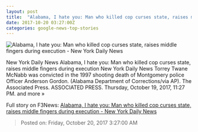 ```yaml
---
layout: post
title:  "Alabama, I hate you: Man who killed cop curses state, raises middle fingers during execution - New York Daily News"
date: 2017-10-20 03:27:00Z
categories: google-news-top-stories
---
```


![Alabama, I hate you: Man who killed cop curses state, raises middle fingers during execution - New York Daily News](http://assets.nydailynews.com/polopoly_fs/1.3575678.1508469852!/img/httpImage/image.jpg_gen/derivatives/landscape_1200/execution20n-1-web.jpg)

New York Daily News Alabama, I hate you: Man who killed cop curses state, raises middle fingers during execution New York Daily News Torrey Twane McNabb was convicted in the 1997 shooting death of Montgomery police Officer Anderson Gordon. (Alabama Department of Corrections/via AP). The Associated Press. ASSOCIATED PRESS. Thursday, October 19, 2017, 11:27 PM. and more »


Full story on F3News: [Alabama, I hate you: Man who killed cop curses state, raises middle fingers during execution - New York Daily News](http://www.f3nws.com/n/r4XTa)

> Posted on: Friday, October 20, 2017 3:27:00 AM

